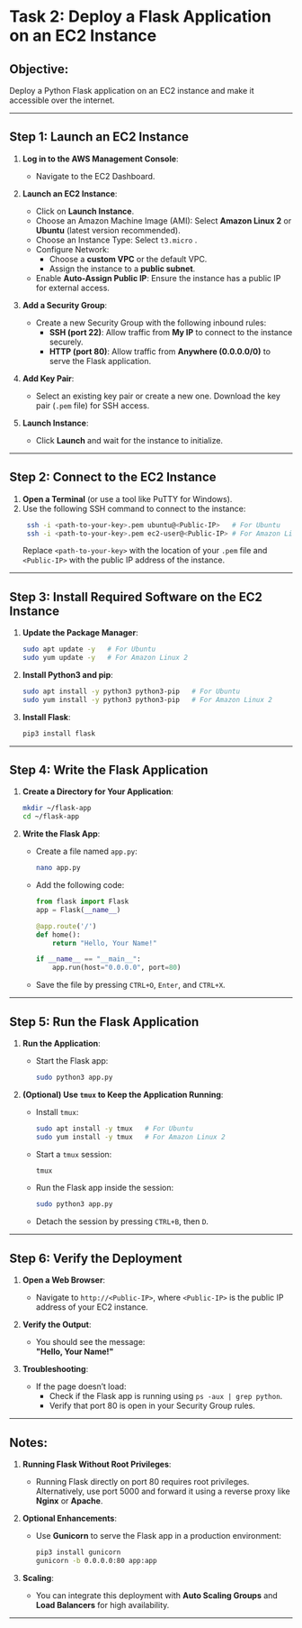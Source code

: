 # Task 2: Deploy a Flask Application on an EC2 Instance

## Objective:
Deploy a Python Flask application on an EC2 instance and make it accessible over the internet.

---

## Step 1: Launch an EC2 Instance

1. **Log in to the AWS Management Console**:
   - Navigate to the EC2 Dashboard.

2. **Launch an EC2 Instance**:
   - Click on **Launch Instance**.
   - Choose an Amazon Machine Image (AMI): Select **Amazon Linux 2** or **Ubuntu** (latest version recommended).
   - Choose an Instance Type: Select `t3.micro` .
   - Configure Network:
     - Choose a **custom VPC** or the default VPC.
     - Assign the instance to a **public subnet**.
   - Enable **Auto-Assign Public IP**: Ensure the instance has a public IP for external access.

3. **Add a Security Group**:
   - Create a new Security Group with the following inbound rules:
     - **SSH (port 22)**: Allow traffic from **My IP** to connect to the instance securely.
     - **HTTP (port 80)**: Allow traffic from **Anywhere (0.0.0.0/0)** to serve the Flask application.

4. **Add Key Pair**:
   - Select an existing key pair or create a new one. Download the key pair (`.pem` file) for SSH access.

5. **Launch Instance**:
   - Click **Launch** and wait for the instance to initialize.

---

## Step 2: Connect to the EC2 Instance

1. **Open a Terminal** (or use a tool like PuTTY for Windows).
2. Use the following SSH command to connect to the instance:
   ```bash
    ssh -i <path-to-your-key>.pem ubuntu@<Public-IP>   # For Ubuntu
    ssh -i <path-to-your-key>.pem ec2-user@<Public-IP> # For Amazon Linux 2
   ```
   Replace `<path-to-your-key>` with the location of your `.pem` file and `<Public-IP>` with the public IP address of the instance.

---

## Step 3: Install Required Software on the EC2 Instance

1. **Update the Package Manager**:
   ```bash
   sudo apt update -y   # For Ubuntu
   sudo yum update -y   # For Amazon Linux 2
   ```

2. **Install Python3 and pip**:
   ```bash
   sudo apt install -y python3 python3-pip   # For Ubuntu
   sudo yum install -y python3 python3-pip   # For Amazon Linux 2
   ```

3. **Install Flask**:
   ```bash
   pip3 install flask
   ```

---

## Step 4: Write the Flask Application

1. **Create a Directory for Your Application**:
   ```bash
   mkdir ~/flask-app
   cd ~/flask-app
   ```

2. **Write the Flask App**:
   - Create a file named `app.py`:
     ```bash
     nano app.py
     ```
   - Add the following code:
     ```python
     from flask import Flask
     app = Flask(__name__)

     @app.route('/')
     def home():
         return "Hello, Your Name!"

     if __name__ == "__main__":
         app.run(host="0.0.0.0", port=80)
     ```
   - Save the file by pressing `CTRL+O`, `Enter`, and `CTRL+X`.

---

## Step 5: Run the Flask Application

1. **Run the Application**:
   - Start the Flask app:
     ```bash
     sudo python3 app.py
     ```

2. **(Optional) Use `tmux` to Keep the Application Running**:
   - Install `tmux`:
     ```bash
     sudo apt install -y tmux   # For Ubuntu
     sudo yum install -y tmux   # For Amazon Linux 2
     ```
   - Start a `tmux` session:
     ```bash
     tmux
     ```
   - Run the Flask app inside the session:
     ```bash
     sudo python3 app.py
     ```
   - Detach the session by pressing `CTRL+B`, then `D`.

---

## Step 6: Verify the Deployment

1. **Open a Web Browser**:
   - Navigate to `http://<Public-IP>`, where `<Public-IP>` is the public IP address of your EC2 instance.

2. **Verify the Output**:
   - You should see the message:  
     **"Hello, Your Name!"**

3. **Troubleshooting**:
   - If the page doesn’t load:
     - Check if the Flask app is running using `ps -aux | grep python`.
     - Verify that port 80 is open in your Security Group rules.

---

## Notes:

1. **Running Flask Without Root Privileges**:
   - Running Flask directly on port 80 requires root privileges. Alternatively, use port 5000 and forward it using a reverse proxy like **Nginx** or **Apache**.

2. **Optional Enhancements**:
   - Use **Gunicorn** to serve the Flask app in a production environment:
     ```bash
     pip3 install gunicorn
     gunicorn -b 0.0.0.0:80 app:app
     ```

3. **Scaling**:
   - You can integrate this deployment with **Auto Scaling Groups** and **Load Balancers** for high availability.

---
